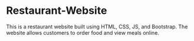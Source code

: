 # Restaurant-Website
This is a restaurant website built using HTML, CSS, JS, and Bootstrap. The website allows customers to order food and view meals online.
